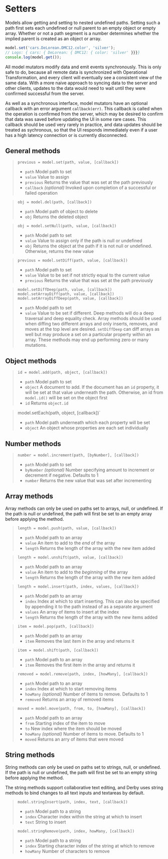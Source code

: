 # Setters

Models allow getting and setting to nested undefined paths. Setting such a path first sets each undefined or null parent to an empty object or empty array. Whether or not a path segment is a number determines whether the implied parent is created as an object or array.

```js
model.set('cars.DeLorean.DMC12.color', 'silver');
// Logs: { cars: { DeLorean: { DMC12: { color: 'silver' }}}}
console.log(model.get());
```

All model mutators modify data and emit events synchronously. This is only safe to do, because all remote data is synchronized with Operational Transformation, and every client will eventually see a consistent view of the same data. With a more naive approach to syncing data to the server and other clients, updates to the data would need to wait until they were confirmed successful from the server.

As well as a synchronous interface, model mutators have an optional callback with an error argument `callback(err)`. This callback is called when the operation is confirmed from the server, which may be desired to confirm that data was saved before updating the UI in some rare cases. This callback should be used very rarely in practice, and data updates should be treated as sychronous, so that the UI responds immediately even if a user has a high latency connection or is currently disconnected.

## General methods

> `previous = model.set(path, value, [callback])`
> * `path` Model path to set
> * `value` Value to assign
> * `previous` Returns the value that was set at the path previously
> * `callback` *(optional)* Invoked upon completion of a successful or failed operation

> `obj = model.del(path, [callback])`
> * `path` Model path of object to delete
> * `obj` Returns the deleted object

> `obj = model.setNull(path, value, [callback])`
> * `path` Model path to set
> * `value` Value to assign only if the path is null or undefined
> * `obj` Returns the object at the path if it is not null or undefined. Otherwise, returns the new value

> `previous = model.setDiff(path, value, [callback])`
> * `path` Model path to set
> * `value` Value to be set if not strictly equal to the current value
> * `previous` Returns the value that was set at the path previously

> `model.setDiffDeep(path, value, [callback])`
> `model.setArrayDiff(path, value, [callback])`
> `model.setArrayDiffDeep(path, value, [callback])`
> * `path` Model path to set
> * `value` Value to be set if different. Deep methods will do a deep traversal and deep equality check. Array methods should be used when diffing two different arrays and only inserts, removes, and moves at the top level are desired. `setDiffDeep` can diff arrays as well but may produce a set on a particular property within an array. These methods may end up performing zero or many mutations.

## Object methods

> `id = model.add(path, object, [callback])`
> * `path` Model path to set
> * `object` A document to add. If the document has an `id` property, it will be set at that value underneath the path. Otherwise, an id from `model.id()` will be set on the object first
> * `id` Returns `object.id`

> model.setEach(path, object, [callback])`
> * `path` Model path underneath which each property will be set
> * `object` An object whose properties are each set individually

## Number methods

> `number = model.increment(path, [byNumber], [callback])`
> * `path` Model path to set
> * `byNumber` *(optional)* Number specifying amount to increment or decrement if negative. Defaults to 1
> * `number` Returns the new value that was set after incrementing

## Array methods

Array methods can only be used on paths set to arrays, null, or undefined. If the path is null or undefined, the path will first be set to an empty array before applying the method.

> `length = model.push(path, value, [callback])`
> * `path` Model path to an array
> * `value` An item to add to the *end* of the array
> * `length` Returns the length of the array with the new item added

> `length = model.unshift(path, value, [callback])`
> * `path` Model path to an array
> * `value` An item to add to the *beginning* of the array
> * `length` Returns the length of the array with the new item added

> `length = model.insert(path, index, values, [callback])`
> * `path` Model path to an array
> * `index` Index at which to start inserting. This can also be specified by appending it to the path instead of as a separate argument
> * `values` An array of items to insert at the index
> * `length` Returns the length of the array with the new items added

> `item = model.pop(path, [callback])`
> * `path` Model path to an array
> * `item` Removes the last item in the array and returns it

> `item = model.shift(path, [callback])`
> * `path` Model path to an array
> * `item` Removes the first item in the array and returns it

> `removed = model.remove(path, index, [howMany], [callback])`
> * `path` Model path to an array
> * `index` Index at which to start removing items
> * `howMany` *(optional)* Number of items to remove. Defaults to 1
> * `removed` Returns an array of removed items

> `moved = model.move(path, from, to, [howMany], [callback])`
> * `path` Model path to an array
> * `from` Starting index of the item to move
> * `to` New index where the item should be moved
> * `howMany` *(optional)* Number of items to move. Defaults to 1
> * `moved` Returns an arry of items that were moved

## String methods

String methods can only be used on paths set to strings, null, or undefined. If the path is null or undefined, the path will first be set to an empty string before applying the method.

The string methods support collaborative text editing, and Derby uses string methods to bind changes to all text inputs and textareas by default.

> `model.stringInsert(path, index, text, [callback])`
> * `path` Model path to a string
> * `index` Character index within the string at which to insert
> * `text` String to insert

> `model.stringRemove(path, index, howMany, [callback])`
> * `path` Model path to a string
> * `index` Starting character index of the string at which to remove
> * `howMany` Number of characters to remove
